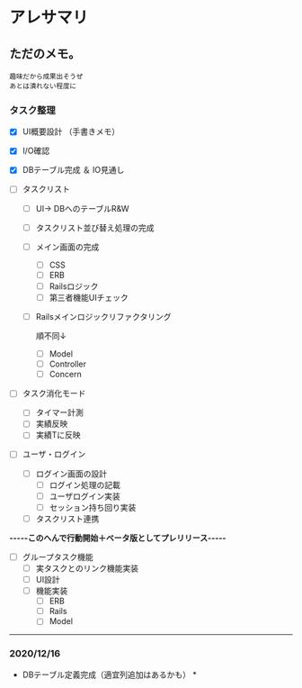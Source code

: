 # アレサマリ

## ただのメモ。

```
趣味だから成果出そうぜ
あとは潰れない程度に
```



### タスク整理

- [x] UI概要設計 （手書きメモ） 

- [x] I/O確認

- [x] DBテーブル完成 ＆ IO見通し

- [ ] タスクリスト

  - [ ] UI→ DBへのテーブルR&W

  - [ ] タスクリスト並び替え処理の完成

  - [ ] メイン画面の完成

    - [ ] CSS
    - [ ] ERB
    - [ ] Railsロジック
    - [ ] 第三者機能UIチェック

  - [ ] Railsメインロジックリファクタリング

    順不同↓

    - [ ] Model
    - [ ] Controller
    - [ ] Concern

- [ ] タスク消化モード

  - [ ] タイマー計測
  - [ ] 実績反映
  - [ ] 実績Tに反映

- [ ] ユーザ・ログイン

  - [ ] ログイン画面の設計
    - [ ] ログイン処理の記載
    - [ ] ユーザログイン実装
    - [ ] セッション持ち回り実装
  - [ ] タスクリスト連携

**-----このへんで行動開始＋ベータ版としてプレリリース-----**

- [ ] グループタスク機能
  - [ ] 実タスクとのリンク機能実装
  - [ ] UI設計
  - [ ] 機能実装
    - [ ] ERB
    - [ ] Rails
    - [ ] Model

---

### 2020/12/16

* DBテーブル定義完成（適宜列追加はあるかも）
  * 



